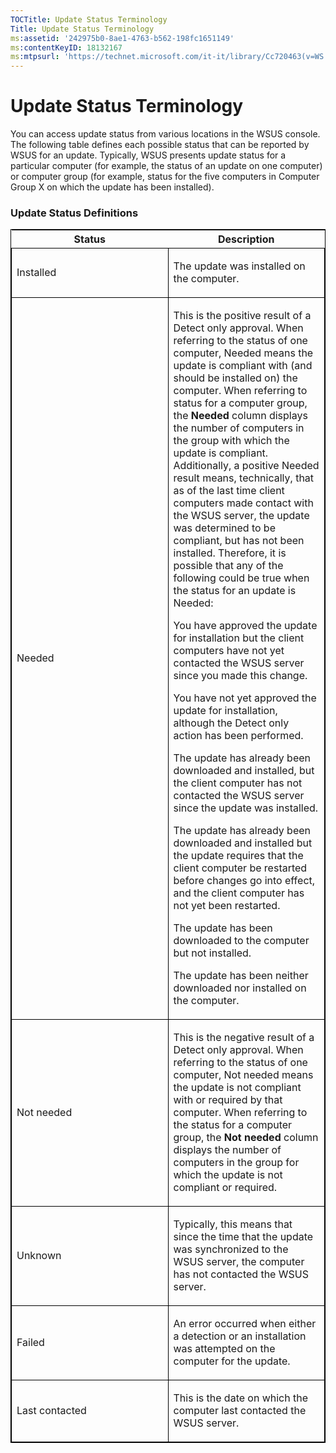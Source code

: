 ```yaml
---
TOCTitle: Update Status Terminology
Title: Update Status Terminology
ms:assetid: '242975b0-8ae1-4763-b562-198fc1651149'
ms:contentKeyID: 18132167
ms:mtpsurl: 'https://technet.microsoft.com/it-it/library/Cc720463(v=WS.10)'
---
```


Update Status Terminology
=========================

You can access update status from various locations in the WSUS console. The following table defines each possible status that can be reported by WSUS for an update. Typically, WSUS presents update status for a particular computer (for example, the status of an update on one computer) or computer group (for example, status for the five computers in Computer Group X on which the update has been installed).

### Update Status Definitions

<p> </p>
<table style="border:1px solid black;">
<colgroup>
<col width="50%" />
<col width="50%" />
</colgroup>
<thead>
<tr class="header">
<th>Status</th>
<th>Description</th>
</tr>
</thead>
<tbody>
<tr class="odd">
<td style="border:1px solid black;"><p>Installed</p></td>
<td style="border:1px solid black;"><p>The update was installed on the computer.</p></td>
</tr>  
<tr class="even">
<td style="border:1px solid black;"><p>Needed</p></td>
<td style="border:1px solid black;"><p>This is the positive result of a Detect only approval. When referring to the status of one computer, Needed means the update is compliant with (and should be installed on) the computer. When referring to status for a computer group, the <strong>Needed</strong> column displays the number of computers in the group with which the update is compliant. Additionally, a positive Needed result means, technically, that as of the last time client computers made contact with the WSUS server, the update was determined to be compliant, but has not been installed. Therefore, it is possible that any of the following could be true when the status for an update is Needed:</p>
<p>You have approved the update for installation but the client computers have not yet contacted the WSUS server since you made this change.</p>  
<p>You have not yet approved the update for installation, although the Detect only action has been performed.</p>  
<p>The update has already been downloaded and installed, but the client computer has not contacted the WSUS server since the update was installed.</p>  
<p>The update has already been downloaded and installed but the update requires that the client computer be restarted before changes go into effect, and the client computer has not yet been restarted.</p>  
<p>The update has been downloaded to the computer but not installed.</p>
<p>The update has been neither downloaded nor installed on the computer.</p></td>
</tr>
<tr class="odd">
<td style="border:1px solid black;"><p>Not needed</p></td>
<td style="border:1px solid black;"><p>This is the negative result of a Detect only approval. When referring to the status of one computer, Not needed means the update is not compliant with or required by that computer. When referring to the status for a computer group, the <strong>Not needed</strong> column displays the number of computers in the group for which the update is not compliant or required.</p></td>
</tr>  
<tr class="even">
<td style="border:1px solid black;"><p>Unknown</p></td>
<td style="border:1px solid black;"><p>Typically, this means that since the time that the update was synchronized to the WSUS server, the computer has not contacted the WSUS server.</p></td>
</tr>  
<tr class="odd">
<td style="border:1px solid black;"><p>Failed</p></td>
<td style="border:1px solid black;"><p>An error occurred when either a detection or an installation was attempted on the computer for the update.</p></td>
</tr>  
<tr class="even">
<td style="border:1px solid black;"><p>Last contacted</p></td>
<td style="border:1px solid black;"><p>This is the date on which the computer last contacted the WSUS server.</p></td>
</tr>  
</tbody>  
</table>
